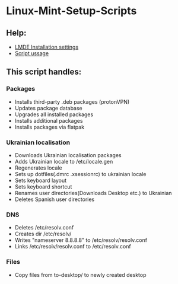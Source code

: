 # Linux-Mint-Setup-Scripts
## Help:
- [LMDE Installation settings](./LMDE_INSTALL.md) 
- [Script ussage](./USSAGE.md) 
## This script handles:
### Packages
- Installs third-party .deb packages (protonVPN)
- Updates package database
- Upgrades all installed packages
- Installs additional packages
- Installs packages via flatpak

### Ukrainian localisation
- Downloads Ukrainian localisation packages
- Adds Ukrainian locale to /etc/locale.gen
- Regenerates locale
- Sets up dotfiles(.dmrc .xsessionrc) to ukrainian locale
- Sets keyboard layout
- Sets keyboard shortcut
- Renames user directories(Downloads Desktop etc.) to Ukrainian
- Deletes Spanish user directories

### DNS
- Deletes /etc/resolv.conf
- Creates dir /etc/resolv/
- Writes "nameserver 8.8.8.8" to /etc/resolv/resolv.conf
- Links /etc/resolv/resolv.conf to /etc/resolv.conf

### Files
- Copy files from to-desktop/ to newly created desktop
